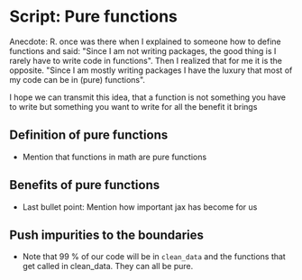 # Script: Pure functions

Anecdote: R. once was there when I explained to someone how to define functions and
said: "Since I am not writing packages, the good thing is I rarely have to write code in
functions". Then I realized that for me it is the opposite. "Since I am mostly writing
packages I have the luxury that most of my code can be in (pure) functions".

I hope we can transmit this idea, that a function is not something you have to write but
something you want to write for all the benefit it brings

## Definition of pure functions

- Mention that functions in math are pure functions

## Benefits of pure functions

- Last bullet point: Mention how important jax has become for us

## Push impurities to the boundaries

- Note that 99 % of our code will be in `clean_data` and the functions that get called
  in clean_data. They can all be pure.
